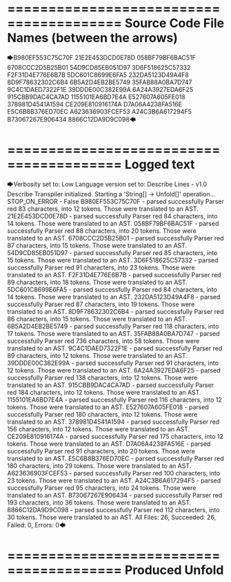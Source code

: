 ========================================
Source Code File Names (between the arrows)
========================================

🡆B980EF553C75C70F
21E2E453DCD0E78D
058BF79BF6BAC51F
6708CCC2D5B25B01
54D9CD85EB051D97
3D6F518625C57332
F2F31D4E776E6B7B
5DC601C8699E6FA5
232DA5123D49A4F8
8D9F78632302C6B4
6B5A2D4EB2BE5749
35FAB88A0BA7D747
9C4C1DAED7322F1E
39DDDE00C382E99A
6A24A3927EDA6F25
915CBB9DAC4CA7AD
1155101EA6BD7E4A
E527607A605FE018
378981D4541A1594
CE209E810916174A
D7A06A4238FA516E
E5C6B8B376ED70EC
A623636903FCEF53
A24C3B6A617294F5
B73067267E906434
8866C12DA9D9C098🡄

========================================
Logged text
========================================

🡆Verbosity set to: Low
Language version set to: Describe Lines - v1.0
Describe Transpiler initialized.
Starting a 'String[] -> Unfold[]' operation...
STOP_ON_ERROR - False
B980EF553C75C70F - parsed successfully
Parser red 83 characters, into 12 tokens.
Those were translated to an AST.
21E2E453DCD0E78D - parsed successfully
Parser red 84 characters, into 14 tokens.
Those were translated to an AST.
058BF79BF6BAC51F - parsed successfully
Parser red 88 characters, into 20 tokens.
Those were translated to an AST.
6708CCC2D5B25B01 - parsed successfully
Parser red 87 characters, into 15 tokens.
Those were translated to an AST.
54D9CD85EB051D97 - parsed successfully
Parser red 85 characters, into 15 tokens.
Those were translated to an AST.
3D6F518625C57332 - parsed successfully
Parser red 91 characters, into 23 tokens.
Those were translated to an AST.
F2F31D4E776E6B7B - parsed successfully
Parser red 89 characters, into 18 tokens.
Those were translated to an AST.
5DC601C8699E6FA5 - parsed successfully
Parser red 84 characters, into 14 tokens.
Those were translated to an AST.
232DA5123D49A4F8 - parsed successfully
Parser red 87 characters, into 19 tokens.
Those were translated to an AST.
8D9F78632302C6B4 - parsed successfully
Parser red 86 characters, into 15 tokens.
Those were translated to an AST.
6B5A2D4EB2BE5749 - parsed successfully
Parser red 118 characters, into 17 tokens.
Those were translated to an AST.
35FAB88A0BA7D747 - parsed successfully
Parser red 736 characters, into 58 tokens.
Those were translated to an AST.
9C4C1DAED7322F1E - parsed successfully
Parser red 89 characters, into 12 tokens.
Those were translated to an AST.
39DDDE00C382E99A - parsed successfully
Parser red 91 characters, into 12 tokens.
Those were translated to an AST.
6A24A3927EDA6F25 - parsed successfully
Parser red 138 characters, into 12 tokens.
Those were translated to an AST.
915CBB9DAC4CA7AD - parsed successfully
Parser red 184 characters, into 12 tokens.
Those were translated to an AST.
1155101EA6BD7E4A - parsed successfully
Parser red 116 characters, into 12 tokens.
Those were translated to an AST.
E527607A605FE018 - parsed successfully
Parser red 180 characters, into 12 tokens.
Those were translated to an AST.
378981D4541A1594 - parsed successfully
Parser red 156 characters, into 12 tokens.
Those were translated to an AST.
CE209E810916174A - parsed successfully
Parser red 175 characters, into 12 tokens.
Those were translated to an AST.
D7A06A4238FA516E - parsed successfully
Parser red 91 characters, into 20 tokens.
Those were translated to an AST.
E5C6B8B376ED70EC - parsed successfully
Parser red 180 characters, into 29 tokens.
Those were translated to an AST.
A623636903FCEF53 - parsed successfully
Parser red 100 characters, into 23 tokens.
Those were translated to an AST.
A24C3B6A617294F5 - parsed successfully
Parser red 95 characters, into 24 tokens.
Those were translated to an AST.
B73067267E906434 - parsed successfully
Parser red 193 characters, into 36 tokens.
Those were translated to an AST.
8866C12DA9D9C098 - parsed successfully
Parser red 112 characters, into 30 tokens.
Those were translated to an AST.
All Files: 26, Succeeded: 26, Failed: 0, Errors: 0🡄

========================================
Produced Unfold
========================================

